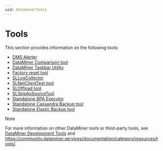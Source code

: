 ```yaml
---
uid: DataminerTools
---
```


# Tools

This section provides information on the following tools:

- [DMS Alerter](xref:DMS_Alerter)
- [DataMiner Comparison tool](xref:DataMinerComparisonTool)
- [DataMiner Taskbar Utility](xref:DataMiner_Taskbar_Utility)
- [Factory reset tool](xref:Factory_reset_tool)
- [SLLogCollector](xref:SLLogCollector)
- [SLNetClientTest tool](xref:SLNetClientTest_tool)
- [SLOffload tool](xref:SLOffload_tool)
- [SLSkipAsSourceTool](xref:SLSkipAsSourceTool)
- [Standalone BPA Executor](xref:Standalone_BPA_Executor)
- [Standalone Cassandra Backup tool](xref:Standalone_Cassandra_Backup_Tool)
- [Standalone Elastic Backup tool](xref:Standalone_Elastic_Backup_Tool)

> [!NOTE]
> For more information on other DataMiner tools or third-party tools, see [DataMiner Development Tools](xref:TOOLS) and <https://community.dataminer.services/documentation/category/resources/tools/>.
